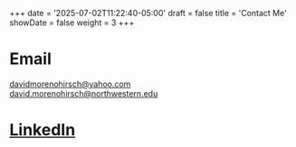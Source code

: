 +++
date = '2025-07-02T11:22:40-05:00'
draft = false
title = 'Contact Me'
showDate = false
weight = 3
+++

# Email
davidmorenohirsch@yahoo.com  
david.morenohirsch@northwestern.edu

# [LinkedIn](https://www.linkedin.com/in/david-moreno-hirsch-219770238/)